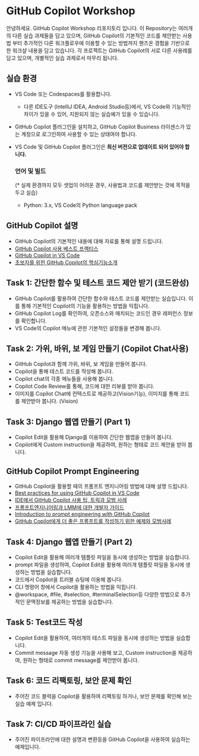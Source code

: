 # GitHub Copilot Workshop
안녕하세요. GitHub Copilot Workshop 리포지토리 입니다. 
이 Repository는 여러개의 다른 실습 과제들을 담고 있으며, GitHub Copilot의 기본적인 코드를 제안받는 사용법 부터 추가적인 다른 워크플로우에 이용할 수 있는 방법까지 핸즈온 경험을 기반으로 한 워크샾 내용을 담고 있습니다. 
각 프로젝트는 GitHub Copilot의 서로 다른 사용례를 담고 있으며, 개별적인 실습 과제로서 마무리 됩니다.

## 실습 환경
- VS Code 또는 Codespaces를 활용합니다.
  * 다른 IDE도구 (IntelliJ IDEA, Android Studio등)에서, VS Code와 기능적인 차이가 있을 수 있어, 지원되지 않는 실습예가 있을 수 있습니다.
- GitHub Copilot 플러그인을 설치하고, GitHub Copilot Business 라이센스가 있는 계정으로 로그인하여 사용할 수 있는 상태여야 합니다.
- VS Code 및 GitHub Copilot 플러그인은 **최신 버전으로 업데이트 되어 있어야 합니다.**

  ### 언어 및 빌드
  (* 실제 환경까지 모두 셋업이 어려운 경우, 사용법과 코드를 제안받는 것에 목적을 두고 실습)
  - Python: 3.x, VS Code의 Python language pack

## GitHub Copilot 설명
 - GitHub Copilot의 기본적인 내용에 대해 자료를 통해 설명 드립니다. 
  - [GitHub Copilot 사용 베스트 프랙티스](https://docs.github.com/ko/enterprise-cloud@latest/copilot/using-github-copilot/best-practices-for-using-github-copilot)
  - [GitHub Copilot in VS Code](https://code.visualstudio.com/docs/copilot/overview)
  - [초보자를 위한 GitHub Copilot의 핵심기능소개](https://github.blog/ai-and-ml/github-copilot/github-for-beginners-essential-features-of-github-copilot/)

## Task 1: 간단한 함수 및 테스트 코드 제안 받기 (코드완성)
 - GitHub Copilot를 활용하여 간단한 함수와 테스트 코드를 제안받는 실습입니다. 이를 통해 기본적인 Copilot의 기능을 활용하는 방법을 익힙니다. 
 - GitHub Copilot Log를 확인하여, 오픈소스와 매치되는 코드인 경우 레퍼런스 정보를 확인합니다. 
 - VS Code의 Copilot 메뉴에 관한 기본적인 설정들을 변경해 봅니다. 

## Task 2: 가위, 바위, 보 게임 만들기 (Copilot Chat사용)
 - GitHub Copilot과 함께 가위, 바위, 보 게임을 만들어 봅니다.
 - Copilot을 통해 테스트 코드를 작성해 봅니다.
 - Copilot chat의 각종 메뉴들을 사용해 봅니다.
 - Copilot Code Review를 통해, 코드에 대한 리뷰를 받아 봅니다.
 - 이미지를 Copilot Chat에 컨텍스트로 제공하고(Vision기능), 이미지를 통해 코드를 제안받아 봅니다. (Vision)

## Task 3: Django 웹앱 만들기 (Part 1)
  - Copilot Edit을 활용해 Django를 이용하여 간단한 웹앱을 만들어 봅니다.
  - Copilot에게 Custom instruction을 제공하여, 원하는 형태로 코드 제안을 받아 봅니다.

## GitHub Copilot Prompt Engineering
 - GitHub Copilot을 활용할 때의 프롬프트 엔지니어링 방법에 대해 설명 드립니다. 
 - [Best practices for using GitHub Copilot in VS Code](https://code.visualstudio.com/docs/copilot/prompt-crafting)
 - [IDE에서 GitHub Copilot 사용 팁, 트릭과 모범 사례](https://github.blog/developer-skills/github/how-to-use-github-copilot-in-your-ide-tips-tricks-and-best-practices/)
 - [프롬프트엔지니어링과 LMM에 대한 개발자 가이드](https://github.blog/ai-and-ml/generative-ai/prompt-engineering-guide-generative-ai-llms/)
 - [Introduction to prompt engineering with GitHub Copilot](https://learn.microsoft.com/training/modules/introduction-prompt-engineering-with-github-copilot//?WT.mc_id=academic-113596-abartolo)
- [GitHub Copilot에게 더 좋은 프롬프트를 작성하기 위한 예제와 모범사례](https://github.blog/developer-skills/github/how-to-write-better-prompts-for-github-copilot/)


## Task 4: Django 웹앱 만들기 (Part 2)
  - Copilot Edit을 활용해 여러개 템플릿 파일을 동시에 생성하는 방법을 실습합니다.
  - prompt 파일을 생성하여, Copilot Edit을 활용해 여러개 템플릿 파일을 동시에 생성하는 방법을 실습합니다.
  - 코드에서 Copilot을 트러블 슈팅에 이용해 봅니다.  
  - CLI 명령어 창에서 Copilot을 활용하는 방법을 익힙니다.
  - @workspace, #file, #selection, #terminalSelection등 다양한 방법으로 추가적인 문맥정보를 제공하는 방법을 실습합니다. 

## Task 5: Test코드 작성 
   - Copilot Edit을 활용하여, 여러개의 테스트 파일을 동시에 생성하는 방법을 실습합니다.
   - Commit message 자동 생성 기능을 사용해 보고, Custom instruction을 제공하여, 원하는 형태로 commit message를 제안받아 봅니다.

## Task 6: 코드 리팩토링, 보안 문제 확인
  - 주어진 코드 블럭을 Copilot을 활용하여 리팩토링 하거나, 보안 문제를 확인해 보는 실습 예제 입니다.
  

## Task 7: CI/CD 파이프라인 실습 
  - 주어진 파이프라인에 대한 설명과 변환등을 GitHub Copilot을 사용하여 실습하는 예제입니다.



